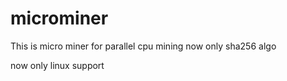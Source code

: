 # microminer
This is micro miner for parallel cpu mining now only sha256 algo

now only linux support
